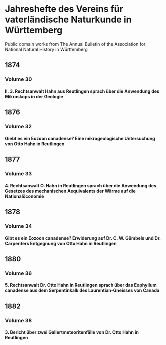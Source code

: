 # Jahreshefte des Vereins für vaterländische Naturkunde in Württemberg

Public domain works from The Annual Bulletin of the Association for National Natural History in Württemberg

## 1874

### Volume 30

#### II. 3. Rechtsanwalt Hahn aus Reutlingen sprach über die Anwendung des Mikroskops in der Geologie

## 1876

### Volume 32

#### Giebt es ein Eozoon canadense? Eine mikrogeologische Untersuchung von Otto Hahn in Reutlingen

## 1877

### Volume 33

#### 4. Rechtsanwalt O. Hahn in Reutlingen sprach über die Anwendung des Gesetzes des mechanischen Aequivalents der Wärme auf die Nationalöconomie

## 1878

### Volume 34

#### Gibt es ein Eozoon canadense? Erwiderung auf Dr. C. W. Gümbels und Dr. Carpenters Entgegnung von Otto Hahn in Reutlingen

## 1880

### Volume 36

#### 5. Rechtsanwalt Dr. Otto Hahn in Reutlingen sprach über das Eophyllum canadense aus dem Serpentinkalk des Laurentian-Gneisses von Canada

## 1882

### Volume 38

#### 3. Bericht über zwei Gallertmeteoritenfälle von Dr. Otto Hahn in Reutlingen
